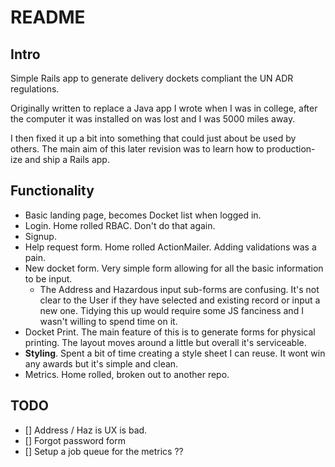 # README

## Intro

Simple Rails app to generate delivery dockets compliant the UN ADR regulations.

Originally written to replace a Java app I wrote when I was in college, after the computer it was installed on was lost and I was 5000 miles away.

I then fixed it up a bit into something that could just about be used by others. The main aim of this later revision was to learn how to production-ize and ship a Rails app.

## Functionality

- Basic landing page, becomes Docket list when logged in.
- Login. Home rolled RBAC. Don't do that again.
- Signup.
- Help request form. Home rolled ActionMailer. Adding validations was a pain.
- New docket form. Very simple form allowing for all the basic information to be input.
  - The Address and Hazardous input sub-forms are confusing. It's not clear to the User if they have selected and existing record or input a new one. Tidying this up would require some JS fanciness and I wasn't willing to spend time on it.
- Docket Print. The main feature of this is to generate forms for physical printing. The layout moves around a little but overall it's serviceable. 
- **Styling**. Spent a bit of time creating a style sheet I can reuse. It wont win any awards but it's simple and clean.
- Metrics. Home rolled, broken out to another repo.

## TODO
- [] Address / Haz is UX is bad.
- [] Forgot password form
- [] Setup a job queue for the metrics
??
